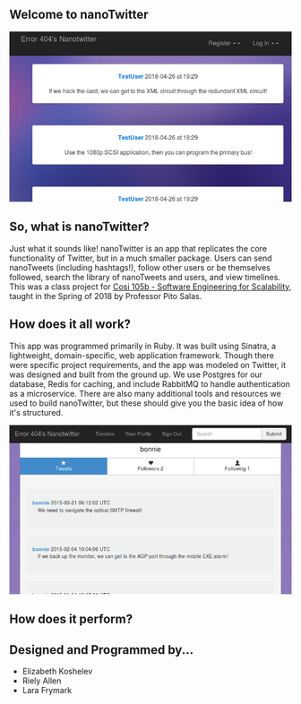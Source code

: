 ## Welcome to nanoTwitter
![Home Page](home.png)

## So, what is nanoTwitter?
Just what it sounds like! nanoTwitter is an app that replicates the core functionality of Twitter, but in a much smaller package. Users can send nanoTweets (including hashtags!), follow other users or be themselves followed, search the library of nanoTweets and users, and view timelines. This was a class project for [Cosi 105b - Software Engineering for Scalability](cosi105b.s3-website-us-west-2.amazonaws.com/), taught in the Spring of 2018 by Professor Pito Salas.

## How does it all work?
This app was programmed primarily in Ruby. It was built using Sinatra, a lightweight, domain-specific, web application framework. Though there were specific project requirements, and the app was modeled on Twitter, it was designed and built from the ground up. We use Postgres for our database, Redis for caching, and include RabbitMQ to handle authentication as a microservice. There are also many additional tools and resources we used to build nanoTwitter, but these should give you the basic idea of how it's structured.

![Profile Page](profile.png)

## How does it perform?


## Designed and Programmed by...
- Elizabeth Koshelev
- Riely Allen
- Lara Frymark
